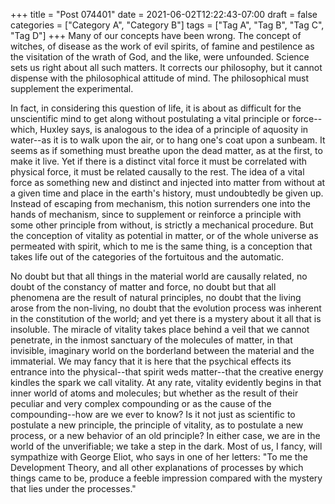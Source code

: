 +++
title = "Post 074401"
date = 2021-06-02T12:22:43-07:00
draft = false
categories = ["Category A", "Category B"]
tags = ["Tag A", "Tag B", "Tag C", "Tag D"]
+++
Many of our concepts have been wrong. The concept of witches, of disease as the work of evil spirits, of famine and pestilence as the visitation of the wrath of God, and the like, were unfounded. Science sets us right about all such matters. It corrects our philosophy, but it cannot dispense with the philosophical attitude of mind. The philosophical must supplement the experimental.

In fact, in considering this question of life, it is about as difficult for the unscientific mind to get along without postulating a vital principle or force--which, Huxley says, is analogous to the idea of a principle of aquosity in water--as it is to walk upon the air, or to hang one's coat upon a sunbeam. It seems as if something must breathe upon the dead matter, as at the first, to make it live. Yet if there is a distinct vital force it must be correlated with physical force, it must be related causally to the rest. The idea of a vital force as something new and distinct and injected into matter from without at a given time and place in the earth's history, must undoubtedly be given up. Instead of escaping from mechanism, this notion surrenders one into the hands of mechanism, since to supplement or reinforce a principle with some other principle from without, is strictly a mechanical procedure. But the conception of vitality as potential in matter, or of the whole universe as permeated with spirit, which to me is the same thing, is a conception that takes life out of the categories of the fortuitous and the automatic.

No doubt but that all things in the material world are causally related, no doubt of the constancy of matter and force, no doubt but that all phenomena are the result of natural principles, no doubt that the living arose from the non-living, no doubt that the evolution process was inherent in the constitution of the world; and yet there is a mystery about it all that is insoluble. The miracle of vitality takes place behind a veil that we cannot penetrate, in the inmost sanctuary of the molecules of matter, in that invisible, imaginary world on the borderland between the material and the immaterial. We may fancy that it is here that the psychical effects its entrance into the physical--that spirit weds matter--that the creative energy kindles the spark we call vitality. At any rate, vitality evidently begins in that inner world of atoms and molecules; but whether as the result of their peculiar and very complex compounding or as the cause of the compounding--how are we ever to know? Is it not just as scientific to postulate a new principle, the principle of vitality, as to postulate a new process, or a new behavior of an old principle? In either case, we are in the world of the unverifiable; we take a step in the dark. Most of us, I fancy, will sympathize with George Eliot, who says in one of her letters: "To me the Development Theory, and all other explanations of processes by which things came to be, produce a feeble impression compared with the mystery that lies under the processes."

